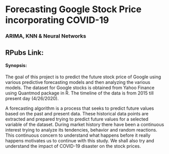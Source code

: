 # Forecasting Google Stock Price incorporating COVID-19
### ARIMA, KNN & Neural Networks

## RPubs Link: 

#### Synopsis:
The goal of this project is to predict the future stock price of Google using various predictive forecasting models and then analyzing the various models. The dataset for Google stocks is obtained from Yahoo Finance using Quantmod package in R. The timeline of the data is from 2015 till present day (4/26/2020). 

A forecasting algorithm is a process that seeks to predict future values based on the past and present data. These historical data points are extracted and prepared trying to predict future values for a selected variable of the dataset. During market history there have been a continuous interest trying to analyze its tendencies, behavior and random reactions. This continuous concern to understand what happens before it really happens motivates us to continue with this study. We shall also try and understand the impact of COVID-19 disaster on the stock prices.

